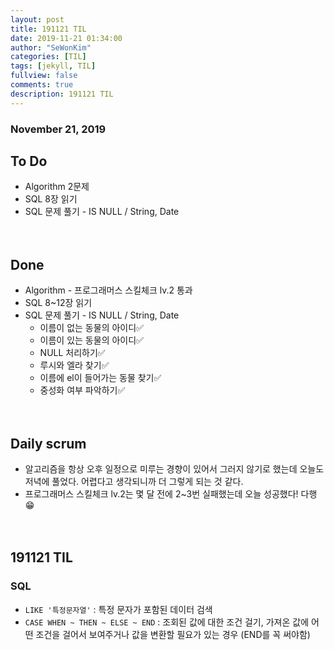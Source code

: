 ```yaml
---
layout: post
title: 191121 TIL 
date: 2019-11-21 01:34:00
author: "SeWonKim"
categories: [TIL]
tags: [jekyll, TIL]
fullview: false
comments: true
description: 191121 TIL
---
```


### November 21, 2019

## To Do
- Algorithm 2문제
- SQL 8장 읽기
- SQL 문제 풀기 - IS NULL / String, Date


　
　
## Done
- Algorithm - 프로그래머스 스킬체크 lv.2 통과
- SQL 8~12장 읽기
- SQL 문제 풀기 - IS NULL / String, Date
    - 이름이 없는 동물의 아이디✅ 
    - 이름이 있는 동물의 아이디✅ 
    - NULL 처리하기✅ 
    - 루시와 엘라 찾기✅
    - 이름에 el이 들어가는 동물 찾기✅
    - 중성화 여부 파악하기✅

　
　
## Daily scrum 
- 알고리즘을 항상 오후 일정으로 미루는 경향이 있어서 그러지 않기로 했는데 오늘도 저녁에 풀었다. 어렵다고 생각되니까 더 그렇게 되는 것 같다.
- 프로그래머스 스킬체크 lv.2는 몇 달 전에 2~3번 실패했는데 오늘 성공했다! 다행😁
    

　
　
## 191121 TIL 

### SQL
- `LIKE '특정문자열'` : 특정 문자가 포함된 데이터 검색 
- `CASE WHEN ~ THEN ~ ELSE ~ END` : 조회된 값에 대한 조건 걸기, 가져온 값에 어떤 조건을 걸어서 보여주거나 값을 변환할 필요가 있는 경우 (END를 꼭 써야함)